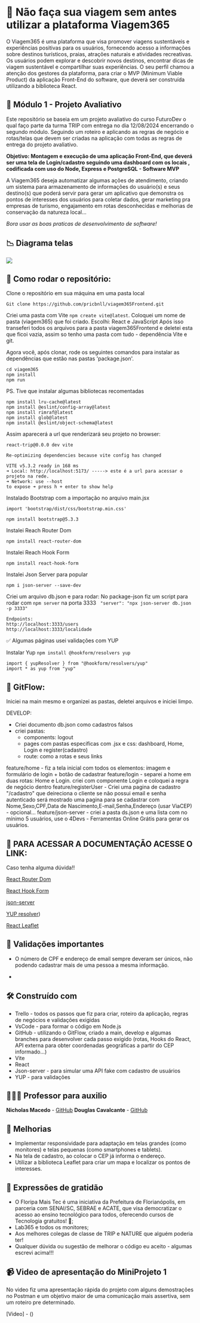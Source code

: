 # 🚀 Não faça sua viagem sem antes utilizar a plataforma Viagem365

  O Viagem365 é uma plataforma que visa promover viagens sustentáveis e experiências positivas para os usuários, fornecendo acesso a informações sobre destinos turísticos, praias, atrações naturais e atividades recreativas. Os usuários podem explorar e descobrir novos destinos, encontrar dicas de viagem sustentável e compartilhar suas experiências. O seu perfil chamou a atenção dos gestores da plataforma, para criar o MVP (Minimum Viable Product) da aplicação Front-End do software, que deverá ser construída utilizando a biblioteca React.
  
## 🏦 Módulo 1 - Projeto Avaliativo

Este repositório se baseia em um projeto avaliativo do curso FuturoDev o qual faço parte da turma TRIP com entrega no dia 12/08/2024 encerrando o segundo módulo.
Seguindo um roteiro e aplicando as regras de negócio e rotas/telas que devem ser criadas na aplicação com todas as regras de entrega do projeto avaliativo.

**Objetivo: Montagem e execução de uma aplicação Front-End, que deverá ser uma tela de Login/cadastro seguindo uma dashboard com os locais , codificada com uso do Node, Express e PostgreSQL - Software MVP**

A Viagem365 deseja automatizar algumas ações de atendimento, criando um sistema para armazenamento de informações do usuário(s) e seus destino(s) que poderá servir para gerar um aplicativo que demonstra os pontos de interesses dos usuários para coletar dados, gerar marketing pra empresas de turismo, engajamento em rotas desconhecidas e melhorias de conservação da natureza local...

  *Bora usar as boas praticas de desenvolvimento de software!*

  ## 📉 Diagrama telas

<p>
  <img src = "./src/assets/Diagrama de telas.png"
</p>

## 🤖 Como rodar o repositório:

Clone o repositório em sua máquina em uma pasta local 

`Git clone https://github.com/pricbnll/viagem365Frontend.git`

Criei uma pasta com Vite ```npm create vite@latest```. Coloquei um nome de pasta (viagem365) que foi criado. Escolhi: React e JavaScript
Após isso transeferi todos os arquivos para a pasta viagem365Frontend e deletei esta que ficoi vazia, assim so tenho uma pasta com tudo - dependência Vite e git.

Agora você, após clonar, rode os seguintes comandos para instalar as dependências que estão nas pastas 'package.json'.
````
cd viagem365
npm install
npm run
````
PS. Tive que instalar algumas bibliotecas recomentadas 
````
npm install lru-cache@latest
npm install @eslint/config-array@latest
npm install rimraf@latest
npm install glob@latest
npm install @eslint/object-schema@latest
````

Assim aparecerá a url que renderizará seu projeto no browser:

```
react-trip@0.0.0 dev vite

Re-optimizing dependencies because vite config has changed

VITE v5.3.2 ready in 168 ms
➜ Local: http://localhost:5173/ -----> este é a url para acessar o projeto na rede.
➜ Network: use --host 
to expose ➜ press h + enter to show help
```

Instalado Bootstrap com a importação no arquivo main.jsx
```
import 'bootstrap/dist/css/bootstrap.min.css'
```
```
npm install bootstrap@5.3.3
```

Instalei Reach Router Dom
```
npm install react-router-dom
```

Instalei Reach Hook Form
```
npm install react-hook-form
```

Instalei Json Server para popular
```
npm i json-server --save-dev
```

Criei um arquivo db.json e para rodar:
No package-json fiz um script para rodar com `npm server` na porta 3333
``` "server": "npx json-server db.json -p 3333"``` 
```
Endpoints:
http://localhost:3333/users
http://localhost:3333/localidade
```

✅ Algumas páginas usei validações com YUP

Instalar Yup `npm install @hookform/resolvers yup`
```
import { yupResolver } from "@hookform/resolvers/yup"
import * as yup from "yup"
```




## 🌊 GitFlow:

Iniciei na main mesmo e organizei as pastas, deletei arquivos e iniciei limpo.

DEVELOP: 
- Criei documento db.json como cadastros falsos
- criei pastas:
  - components: logout
  - pages com pastas especificas com .jsx e css: dashboard, Home, Login e register(cadastro)
  - route: como a rotas e seus links
 
feature/home - fiz a tela inicial com todos os elementos: imagem e formulário de login  + botão de cadastrar
feature/login - separei a home em duas rotas: Home e Login. criei com componente Login e coloquei a regra de negócio dentro
feature/registerUser - Criei uma pagina de cadastro "/cadastro" que deireciona o cliente se não possui email e senha autenticado será mostrado uma pagina para se cadastrar com Nome,Sexo,CPF,Data de Nascimento,E-mail,Senha,Endereço (usar ViaCEP) - opcional...
feature/json-server - criei a pasta ds.json e  uma lista com no mínimo 5 usuários, use o 4Devs - Ferramentas Online Grátis para gerar os usuários. 



## 📂 PARA ACESSAR A DOCUMENTAÇÃO ACESSE O LINK:

Caso tenha alguma dúvida!!

[React Router Dom](https://reactrouter.com/en/main/start/tutorial)

[React Hook Form](https://react-hook-form.com/get-started)

[json-server](https://www.npmjs.com/package/json-server)

[YUP resolver](https://www.npmjs.com/package/@hookform/resolvers))

[React Leaflet](https://react-leaflet.js.org/)

  
## 🔪 Validações importantes

- O número de CPF e endereço de email sempre deveram ser únicos, não podendo cadastrar mais de uma pessoa a mesma informação.

- 

  
## 🛠️ Construído com

- Trello - todos os passos que fiz para criar, roteiro da aplicação, regras de negócios e validações exigidas
- VsCode - para formar o código em Node.js
- GitHub - utilizando o GitFlow, criado a main, develop e algumas branches para desenvolver cada passo exigido (rotas, Hooks do React, API externa para obter coordenadas geográficas a partir do CEP informado...)
- Vite
- React
- Json-server - para simular uma API fake com cadastro de usuários
- YUP - para validações

  

## 🧑🏻‍🏫 Professor para auxilio

**Nicholas Macedo** - [GitHub](https://github.com/nicholasmacedoo)
**Douglas Cavalcante** - [GitHub]([https://github.com/nicholasmacedoo](https://github.com/douglas-cavalcante))


## 👀 Melhorias

- Implementar responsividade para adaptação em telas grandes (como monitores) e telas pequenas (como smartphones e tablets).
- Na tela de cadastro, ao colocar o CEP já informa o endereço.
- Utilizar a biblioteca Leaflet para criar um mapa e localizar os pontos de interesses.


## 🎁 Expressões de gratidão

* O Floripa Mais Tec é uma iniciativa da Prefeitura de Florianópolis, em parceria com SENAI/SC, SEBRAE e ACATE, que visa democratizar o acesso ao ensino tecnológico para todos, oferecendo cursos de Tecnologia gratuitos!  📢;
* Lab365 e todos os monitores;
* Aos melhores colegas de classe de TRIP e NATURE que alguém poderia ter! 
* Qualquer dúvida ou sugestão de melhorar o código eu aceito - algumas escrevi acima!!!


## 	📹 Video de apresentação do MiniProjeto 1

No video fiz uma apresentação rápida do projeto com alguns demostrações no Postman e um objetivo maior de uma comunicação mais assertiva, sem  um roteiro pre determinado. 

[Video] - ()
